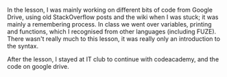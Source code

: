 In the lesson, I was mainly working on different bits of code from Google Drive, using old StackOverflow posts and the wiki when I was 
stuck; it was mainly a remembering process. In class we went over variables, printing and functions, which I recognised from other languages (including FUZE). There wasn't really 
much to this lesson, it was really only an introduction to the syntax.

After the lesson, I stayed at IT club to continue with codeacademy, and the code on google drive.
